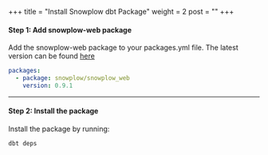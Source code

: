 +++
title = "Install Snowplow dbt Package"
weight = 2
post = ""
+++

#### **Step 1:** Add snowplow-web package
Add the snowplow-web package to your packages.yml file. The latest version can be found [here](https://hub.getdbt.com/snowplow/snowplow_web/latest/)

```yml
packages:
  - package: snowplow/snowplow_web
    version: 0.9.1
```

***

#### **Step 2:** Install the package
Install the package by running:

```
dbt deps
```
